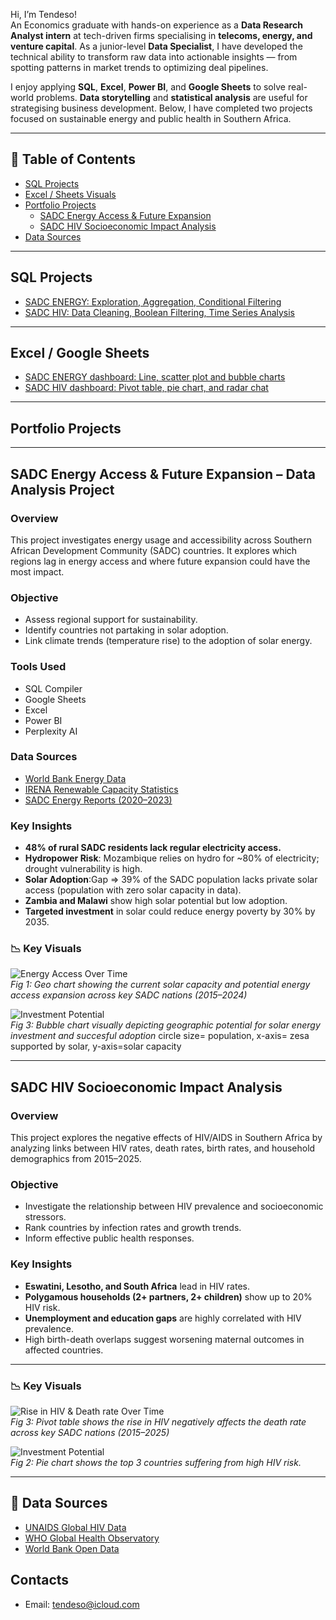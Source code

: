 Hi, I’m Tendeso!  
An Economics graduate with hands-on experience as a **Data Research Analyst intern** at tech-driven firms specialising in **telecoms, energy, and venture capital**. As a junior-level **Data Specialist**, I have developed the technical ability to transform raw data into actionable insights — from spotting patterns in market trends to optimizing deal pipelines.  


I enjoy applying **SQL**, **Excel**, **Power BI**, and **Google Sheets** to solve real-world problems. **Data storytelling** and **statistical analysis** are useful for strategising business development. Below, l have completed two projects focused on sustainable energy and public health in Southern Africa.


---


## 📁 Table of Contents


- [SQL Projects](#sql-projects)
- [Excel / Sheets Visuals](#excel--google-sheets)
- [Portfolio Projects](#portfolio-projects)
  - [SADC Energy Access & Future Expansion](#-sadc-energy-access--future-expansion)
  - [SADC HIV Socioeconomic Impact Analysis](#-sadc-hiv-socioeconomic-impact-analysis)
- [Data Sources](#-data-sources)


---


## SQL Projects


- [SADC ENERGY: Exploration, Aggregation, Conditional Filtering](https://onecompiler.com/postgresql/43m37dh7x)
- [SADC HIV: Data Cleaning, Boolean Filtering, Time Series Analysis](https://onecompiler.com/postgresql/43m37guzx)


---


## Excel / Google Sheets


- [SADC ENERGY dashboard: Line, scatter plot and bubble charts](https://docs.google.com/spreadsheets/d/1rDtZcHvEMHyRYygffXpq7jB9Jpc59a343XueaGBlaHM/edit?gid=1547425630#gid=1547425630)
- [SADC HIV dashboard: Pivot table, pie chart, and radar chat](https://docs.google.com/spreadsheets/d/1QYdgnPt35rtxLBuZAh4nDHcaGroG5aUv0tc8yFnX2Bc/edit?gid=1798600965#gid=1798600965)


---


## Portfolio Projects


---


## SADC Energy Access & Future Expansion – Data Analysis Project


### Overview
This project investigates energy usage and accessibility across Southern African Development Community (SADC) countries. It explores which regions lag in energy access and where future expansion could have the most impact.


### Objective
- Assess regional support for sustainability.
- Identify countries not partaking in solar adoption.
- Link climate trends (temperature rise) to the adoption of solar energy.


### Tools Used
- SQL Compiler
- Google Sheets
- Excel
- Power BI
- Perplexity AI


### Data Sources
- [World Bank Energy Data](https://data.worldbank.org)
- [IRENA Renewable Capacity Statistics](https://www.irena.org)
- [SADC Energy Reports (2020–2023)](https://www.sadc.int)


### Key Insights
- **48% of rural SADC residents lack regular electricity access.**
- **Hydropower Risk**: Mozambique relies on hydro for ~80% of electricity; drought vulnerability is high.
- **Solar Adoption**:Gap => 39% of the SADC population lacks private solar access (population with zero solar capacity in data).
- **Zambia and Malawi** show high solar potential but low adoption.
- **Targeted investment** in solar could reduce energy poverty by 30% by 2035.


### 📉 Key Visuals


![Energy Access Over Time](https://docs.google.com/spreadsheets/d/1rDtZcHvEMHyRYygffXpq7jB9Jpc59a343XueaGBlaHM/edit?gid=1547425630#gid=1547425630)  
*Fig 1: Geo chart showing the current solar capacity and potential energy access expansion across key SADC nations (2015–2024)*


![Investment Potential]((https://docs.google.com/spreadsheets/d/1rDtZcHvEMHyRYygffXpq7jB9Jpc59a343XueaGBlaHM/edit?gid=1547425630#gid=1547425630))  
*Fig 3: Bubble chart visually depicting geographic potential for solar energy investment and succesful adoption*
circle size= population, x-axis= zesa supported by solar, y-axis=solar capacity

---


## SADC HIV Socioeconomic Impact Analysis


### Overview
This project explores the negative effects of HIV/AIDS in Southern Africa by analyzing links between HIV rates, death rates, birth rates, and household demographics from 2015–2025.


### Objective
- Investigate the relationship between HIV prevalence and socioeconomic stressors.
- Rank countries by infection rates and growth trends.
- Inform effective public health responses.


### Key Insights
- **Eswatini, Lesotho, and South Africa** lead in HIV rates.
- **Polygamous households (2+ partners, 2+ children)** show up to 20% HIV risk.
- **Unemployment and education gaps** are highly correlated with HIV prevalence.
- High birth-death overlaps suggest worsening maternal outcomes in affected countries.


---

### 📉 Key Visuals


![Rise in HIV & Death rate Over Time](https://docs.google.com/spreadsheets/d/1QYdgnPt35rtxLBuZAh4nDHcaGroG5aUv0tc8yFnX2Bc/edit?gid=1752834350#gid=1752834350)  
*Fig 3: Pivot table shows the rise in HIV negatively affects the death rate across key SADC nations (2015–2025)*


![Investment Potential](https://docs.google.com/spreadsheets/d/1QYdgnPt35rtxLBuZAh4nDHcaGroG5aUv0tc8yFnX2Bc/edit?gid=1752834350#gid=1752834350)  
*Fig 2: Pie chart shows the top 3 countries suffering from high HIV risk.*

---

## 📎 Data Sources


- [UNAIDS Global HIV Data](https://www.unaids.org)
- [WHO Global Health Observatory](https://www.who.int/data/gho)
- [World Bank Open Data](https://data.worldbank.org)

##  Contacts
-   Email: tendeso@icloud.com

